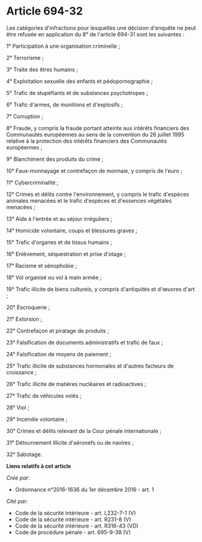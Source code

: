 # Article 694-32

Les catégories d'infractions pour lesquelles une décision d'enquête ne  peut être refusée en application du 8° de l'article
694-31 sont les  suivantes : 

1° Participation à une organisation criminelle ; 

2° Terrorisme ; 

3° Traite des êtres humains ; 

4° Exploitation sexuelle des enfants et pédopornographie ; 

5° Trafic de stupéfiants et de substances psychotropes ; 

6° Trafic d'armes, de munitions et d'explosifs ; 

7° Corruption ; 

8° Fraude, y compris la fraude portant atteinte aux intérêts financiers  des Communautés européennes au sens de la convention
du 26 juillet 1995  relative à la protection des intérêts financiers des Communautés  européennes ; 

9° Blanchiment des produits du crime ; 

10° Faux-monnayage et contrefaçon de monnaie, y compris de l'euro ; 

11° Cybercriminalité ; 

12° Crimes et délits contre l'environnement, y compris le trafic  d'espèces animales menacées et le trafic d'espèces et
d'essences  végétales menacées ; 

13° Aide à l'entrée et au séjour irréguliers ; 

14° Homicide volontaire, coups et blessures graves ; 

15° Trafic d'organes et de tissus humains ; 

16° Enlèvement, séquestration et prise d'otage ; 

17° Racisme et xénophobie ; 

18° Vol organisé ou vol à main armée ; 

19° Trafic illicite de biens culturels, y compris d'antiquités et d'œuvres d'art ; 

20° Escroquerie ; 

21° Extorsion ; 

22° Contrefaçon et piratage de produits ; 

23° Falsification de documents administratifs et trafic de faux ; 

24° Falsification de moyens de paiement ; 

25° Trafic illicite de substances hormonales et d'autres facteurs de croissance ; 

26° Trafic illicite de matières nucléaires et radioactives ; 

27° Trafic de véhicules volés ; 

28° Viol ; 

29° Incendie volontaire ; 

30° Crimes et délits relevant de la Cour pénale internationale ; 

31° Détournement illicite d'aéronefs ou de navires ; 

32° Sabotage.

**Liens relatifs à cet article**

_Créé par_:

  - Ordonnance n°2016-1636 du 1er décembre 2016 - art. 1

_Cité par_:

  - Code de la sécurité intérieure - art. L232-7-1 (V)
  - Code de la sécurité intérieure - art. R231-8 (V)
  - Code de la sécurité intérieure - art. R316-43 (VD)
  - Code de procédure pénale - art. 695-9-38 (V)
